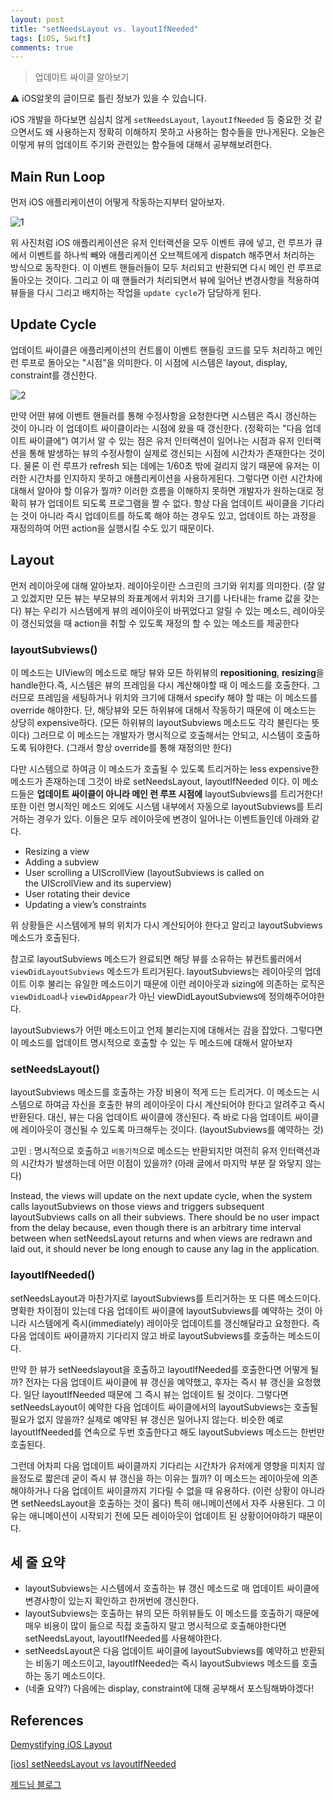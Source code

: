 ```yaml
---
layout: post
title: "setNeedsLayout vs. layoutIfNeeded"
tags: [iOS, Swift]
comments: true
---
```


> 업데이트 싸이클 알아보기  

⚠ iOS알못의 글이므로 틀린 정보가 있을 수 있습니다.  

iOS 개발을 하다보면 심심치 않게 `setNeedsLayout`, `layoutIfNeeded` 등 중요한 것 같으면서도 왜 사용하는지 정확히 이해하지 못하고 사용하는 함수들을 만나게된다. 오늘은 이렇게 뷰의 업데이트 주기와 관련있는 함수들에 대해서 공부해보려한다.

## Main Run Loop

먼저 iOS 애플리케이션이 어떻게 작동하는지부터 알아보자.

![1](https://user-images.githubusercontent.com/35067611/104595160-8b3c8280-56b5-11eb-9e06-ee2afae77021.png)

위 사진처럼 iOS 애플리케이션은 유저 인터랙션을 모두 이벤트 큐에 넣고, 런 루프가 큐에서 이벤트를 하나씩 빼와 애플리케이션 오브젝트에게 dispatch 해주면서 처리하는 방식으로 동작한다. 이 이벤트 핸들러들이 모두 처리되고 반환되면 다시 메인 런 루프로 돌아오는 것이다. 그리고 이 때 핸들러가 처리되면서 뷰에 일어난 변경사항을 적용하여뷰들을 다시 그리고 배치하는 작업을  `update cycle`가 담당하게 된다.

## Update Cycle

업데이트 싸이클은 애플리케이션의 컨트롤이 이벤트 핸들링 코드를 모두 처리하고 메인 런 루프로 돌아오는 "시점"을 의미한다. 이 시점에 시스템은 layout, display, constraint를 갱신한다.

![2](https://user-images.githubusercontent.com/35067611/104595171-8e377300-56b5-11eb-8f6b-f5de55c82b34.png)

만약 어떤 뷰에 이벤트 핸들러를 통해 수정사항을 요청한다면 시스템은 즉시 갱신하는 것이 아니라 이 업데이트 싸이클이라는 시점에 왔을 때 갱신한다. (정확히는 "다음 업데이트 싸이클에") 여기서 알 수 있는 점은 유저 인터랙션이 일어나는 시점과 유저 인터랙션을 통해 발생하는 뷰의 수정사항이 실제로 갱신되는 시점에 시간차가 존재한다는 것이다. 물론 이 런 루프가 refresh 되는 데에는 1/60초 밖에 걸리지 않기 때문에 유저는 이러한 시간차를 인지하지 못하고 애플리케이션을 사용하게된다. 그렇다면 이런 시간차에 대해서 알아야 할 이유가 뭘까? 이러한 흐름을 이해하지 못하면 개발자가 원하는대로 정확히 뷰가 업데이트 되도록 프로그램을 짤 수 없다. 항상 다음 업데이트 싸이클을 기다리는 것이 아니라 즉시 업데이트를 하도록 해야 하는 경우도 있고, 업데이트 하는 과정을 재정의하여 어떤 action을 실행시킬 수도 있기 때문이다.

## Layout

먼저 레이아웃에 대해 알아보자. 레이아웃이란 스크린의 크기와 위치를 의미한다. (잘 알고 있겠지만 모든 뷰는 부모뷰의 좌표계에서 위치와 크기를 나타내는 frame 값을 갖는다) 뷰는 우리가 시스템에게 뷰의 레이아웃이 바뀌었다고 알릴 수 있는 메소드, 레이아웃이 갱신되었을 때 action을 취할 수 있도록 재정의 할 수 있는 메소드를 제공한다

### layoutSubviews()

이 메소드는 UIView의 메소드로 해당 뷰와 모든 하위뷰의 **repositioning**, **resizing**을 handle한다.즉, 시스템은 뷰의 프레임을 다시 계산해야할 때 이 메소드를 호출한다. 그러므로 프레임을 세팅하거나 위치와 크기에 대해서 specify 해야 할 때는 이 메소드를 override 해야한다. 단, 해당뷰와 모든 하위뷰에 대해서 작동하기 때문에 이 메소드는 상당히 expensive하다. (모든 하위뷰의 layoutSubviews 메소드도 각각 불린다는 뜻이다) 그러므로 이 메소드는 개발자가 명시적으로 호출해서는 안되고, 시스템이 호출하도록 둬야한다. (그래서 항상 override를 통해 재정의만 한다)

다만 시스템으로 하여금 이 메소드가 호출될 수 있도록 트리거하는 less expensive한 메소드가 존재하는데 그것이 바로 setNeedsLayout, layoutIfNeeded 이다. 이 메소드들은 **업데이트 싸이클이 아니라 메인 런 루프 시점에** layoutSubviews를 트리거한다! 또한 이런 명시적인 메소드 외에도 시스템 내부에서 자동으로 layoutSubviews를 트리거하는 경우가 있다. 이들은 모두 레이아웃에 변경이 일어나는 이벤트들인데 아래와 같다.

- Resizing a view
- Adding a subview
- User scrolling a UIScrollView (layoutSubviews is called on the UIScrollView and its superview)
- User rotating their device
- Updating a view’s constraints

위 상황들은 시스템에게 뷰의 위치가 다시 계산되어야 한다고 알리고 layoutSubviews 메소드가 호출된다.

참고로 layoutSubviews 메소드가 완료되면 해당 뷰를 소유하는 뷰컨트롤러에서 `viewDidLayoutSubviews` 메소드가 트리거된다. layoutSubviews는 레이아웃의 업데이트 이후 불리는 유일한 메소드이기 때문에 이런 레이아웃과 sizing에 의존하는 로직은 `viewDidLoad`나 `viewDidAppear`가 아닌 viewDidLayoutSubviews에 정의해주어야한다.

layoutSubviews가 어떤 메소드이고 언제 불리는지에 대해서는 감을 잡았다. 그렇다면 이 메소드를 업데이트 명시적으로 호출할 수 있는 두 메소드에 대해서 알아보자

### setNeedsLayout()

layoutSubviews 메소드를 호출하는 가장 비용이 적게 드는 트리거다. 이 메소드는 시스템으로 하여금 자신을 호출한 뷰의 레이아웃이 다시 계산되어야 한다고 알려주고 즉시 반환된다. 대신, 뷰는 다음 업데이트 싸이클에 갱신된다. 즉 바로 다음 업데이트 싸이클에 레이아웃이 갱신될 수 있도록 마크해두는 것이다. (layoutSubviews를 예약하는 것)

고민 : 명시적으로 호출하고 `비동기적`으로 메소드는 반환되지만 여전히 유저 인터랙션과의 시간차가 발생하는데 어떤 이점이 있을까? (아래 글에서 마지막 부분 잘 와닿지 않는다)

Instead, the views will update on the next update cycle, when the system calls layoutSubviews on those views and triggers subsequent layoutSubviews calls on all their subviews. There should be no user impact from the delay because, even though there is an arbitrary time interval between when setNeedsLayout returns and when views are redrawn and laid out, it should never be long enough to cause any lag in the application.

### layoutIfNeeded()

setNeedsLayout과 마찬가지로 layoutSubviews를 트리거하는 또 다른 메소드이다. 명확한 차이점이 있는데 다음 업데이트 싸이클에 layoutSubviews를 예약하는 것이 아니라 시스템에게 즉시(immediately) 레이아웃 업데이트를 갱신해달라고 요청한다. 즉 다음 업데이트 싸이클까지 기다리지 않고 바로 layoutSubviews를 호출하는 메소드이다.

만약 한 뷰가 setNeedslayout을 호출하고 layoutIfNeeded를 호출한다면 어떻게 될까? 전자는 다음 업데이트 싸이클에 뷰 갱신을 예약했고, 후자는 즉시 뷰 갱신을 요청했다. 일단 layoutIfNeeded 때문에 그 즉시 뷰는 업데이트 될 것이다. 그렇다면 setNeedsLayout이 예약한 다음 업데이트 싸이클에서의 layoutSubviews는 호출될 필요가 없지 않을까? 실제로 예약된 뷰 갱신은 일어나지 않는다. 비슷한 예로 layoutIfNeeded를 연속으로 두번 호출한다고 해도 layoutSubviews 메소드는 한번만 호출된다.

그런데 어차피 다음 업데이트 싸이클까지 기다리는 시간차가 유저에게 영향을 미치지 않을정도로 짧은데 굳이 즉시 뷰 갱신을 하는 이유는 뭘까? 이 메소드는 레이아웃에 의존해야하거나 다음 업데이트 싸이클까지 기다릴 수 없을 때 유용하다. (이런 상황이 아니라면 setNeedsLayout을 호출하는 것이 옳다) 특히 애니메이션에서 자주 사용된다. 그 이유는 애니메이션이 시작되기 전에 모든 레이아웃이 업데이트 된 상황이어야하기 때문이다.

## 세 줄 요약

- layoutSubviews는 시스템에서 호출하는 뷰 갱신 메소드로 매 업데이트 싸이클에 변경사항이 있는지 확인하고 한꺼번에 갱신한다.
- layoutSubviews는 호출하는 뷰의 모든 하위뷰들도 이 메소드를 호출하기 때문에 매우 비용이 많이 듦으로 직접 호출하지 말고 명시적으로 호출해야한다면 setNeedsLayout, layoutIfNeeded를 사용해야한다.
- setNeedsLayout은 다음 업데이트 싸이클에 layoutSubviews를 예약하고 반환되는 비동기 메소드이고, layoutIfNeeded는 즉시 layoutSubviews 메소드를 호출하는 동기 메소드이다.
- (네줄 요약?) 다음에는 display, constraint에 대해 공부해서 포스팅해봐야겠다!

## References

[Demystifying iOS Layout](https://tech.gc.com/demystifying-ios-layout/)

[[ios] setNeedsLayout vs layoutIfNeeded](https://baked-corn.tistory.com/105)

[제드님 블로그](https://zeddios.tistory.com/359)
